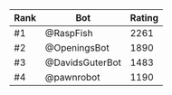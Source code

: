 Rank|Bot|Rating
---|---|---
#1|@RaspFish|2261
#2|@OpeningsBot|1890
#3|@DavidsGuterBot|1483
#4|@pawnrobot|1190
